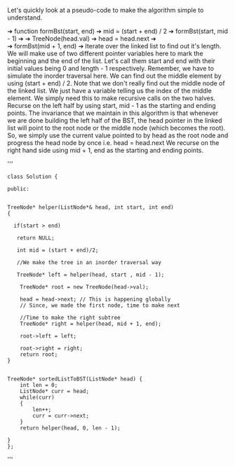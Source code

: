 Let's quickly look at a pseudo-code to make the algorithm simple to understand.

➔ function formBst(start, end)
➔      mid = (start + end) / 2
➔      formBst(start, mid - 1)
➔
➔      TreeNode(head.val)
➔      head = head.next
➔       
➔      formBst(mid + 1, end)
➔
Iterate over the linked list to find out it's length. We will make use of two different pointer variables here to mark the beginning and the end of the list. Let's call them start and end with their initial values being 0 and length - 1 respectively.
Remember, we have to simulate the inorder traversal here. We can find out the middle element by using (start + end) / 2. Note that we don't really find out the middle node of the linked list. We just have a variable telling us the index of the middle element. We simply need this to make recursive calls on the two halves.
Recurse on the left half by using start, mid - 1 as the starting and ending points.
The invariance that we maintain in this algorithm is that whenever we are done building the left half of the BST, the head pointer in the linked list will point to the root node or the middle node (which becomes the root). So, we simply use the current value pointed to by head as the root node and progress the head node by once i.e. head = head.next
We recurse on the right hand side using mid + 1, end as the starting and ending points.

'''

    class Solution {

    public:


    TreeNode* helper(ListNode*& head, int start, int end)
    {
      
      if(start > end)
       
       return NULL;
       
       int mid = (start + end)/2;
       
       //We make the tree in an inorder traversal way
       
       TreeNode* left = helper(head, start , mid - 1);
        
        TreeNode* root = new TreeNode(head->val);
        
        head = head->next; // This is happening globally
        // Since, we made the first node, time to make next
        
        //Time to make the right subtree
        TreeNode* right = helper(head, mid + 1, end);
        
        root->left = left;
        
        root->right = right;
        return root;
    }
    
    
    TreeNode* sortedListToBST(ListNode* head) {
        int len = 0;
        ListNode* curr = head;
        while(curr)
        {
            len++;
            curr = curr->next;
        }
        return helper(head, 0, len - 1);
        
    }
    };


'''
